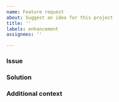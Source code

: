 ```yaml
---
name: Feature request
about: Suggest an idea for this project
title: ''
labels: enhancement
assignees: ''

---
```


### Issue
<!--- A clear and concise description of what the problem is. -->
<!--- Example: I'm always frustrated when [...] -->

### Solution
<!--- A clear and concise description of what you would like to see. -->

### Additional context
<!--- Add here any other context or screenshots related to this feature -->
<!--- request. --->
